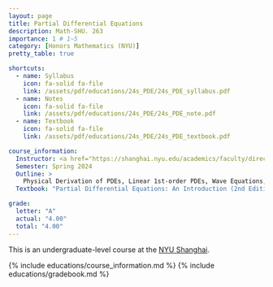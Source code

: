 ```yaml
---
layout: page
title: Partial Differential Equations
description: Math-SHU. 263
importance: 1 # 1~5
category: [Honors Mathematics (NYU)]
pretty_table: true

shortcuts:
  - name: Syllabus
    icon: fa-solid fa-file
    link: /assets/pdf/educations/24s_PDE/24s_PDE_syllabus.pdf
  - name: Notes
    icon: fa-solid fa-file
    link: /assets/pdf/educations/24s_PDE/24s_PDE_note.pdf
  - name: Textbook
    icon: fa-solid fa-file
    link: /assets/pdf/educations/24s_PDE/24s_PDE_textbook.pdf

course_information:
  Instructor: <a href="https://shanghai.nyu.edu/academics/faculty/directory/zhuo-cheng-xiao">Zhuocheng Xiao</a>
  Semester: Spring 2024
  Outline: >
    Physical Derivation of PDEs, Linear 1st-order PDEs, Wave Equations, Diffusion Equations, Reflection Methods, BVP, Fourier Representation, Laplace Equations, Green's Representation, Distribution Transform
  Textbook: "Partial Differential Equations: An Introduction (2nd Edition). (Walter A. Strauss)"

grade:
  letter: "A"
  actual: "4.00"
  total: "4.00"
---
```


This is an undergraduate-level course at the [NYU Shanghai](https://shanghai.nyu.edu/).

{% include educations/course_information.md %}
{% include educations/gradebook.md %}

